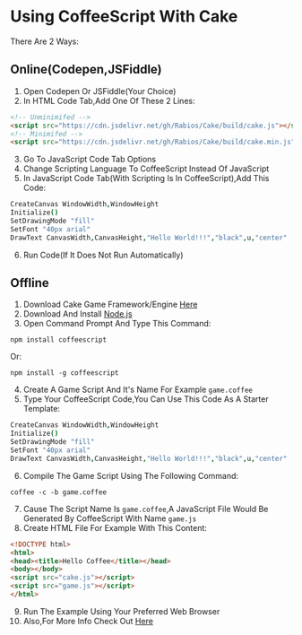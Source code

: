 # Using CoffeeScript With Cake
There Are 2 Ways:
## Online(Codepen,JSFiddle)
1. Open Codepen Or JSFiddle(Your Choice)
2. In HTML Code Tab,Add One Of These 2 Lines:
```html
<!-- Unminimifed -->
<script src="https://cdn.jsdelivr.net/gh/Rabios/Cake/build/cake.js"></script>
<!-- Minimifed -->
<script src="https://cdn.jsdelivr.net/gh/Rabios/Cake/build/cake.min.js"></script>
```
3. Go To JavaScript Code Tab Options
4. Change Scripting Language To CoffeeScript Instead Of JavaScript
5. In JavaScript Code Tab(With Scripting Is In CoffeeScript),Add This Code:
```coffeescript
CreateCanvas WindowWidth,WindowHeight
Initialize()
SetDrawingMode "fill"
SetFont "40px arial"
DrawText CanvasWidth,CanvasHeight,"Hello World!!!","black",u,"center"
```
6. Run Code(If It Does Not Run Automatically)
## Offline
1. Download Cake Game Framework/Engine [Here]()
2. Download And Install [Node.js](https://nodejs.org/)
3. Open Command Prompt And Type This Command:
```
npm install coffeescript
```
Or:
```
npm install -g coffeescript
```
4. Create A Game Script And It's Name For Example `game.coffee`
5. Type Your CoffeeScript Code,You Can Use This Code As A Starter Template:
```coffeescript
CreateCanvas WindowWidth,WindowHeight
Initialize()
SetDrawingMode "fill"
SetFont "40px arial"
DrawText CanvasWidth,CanvasHeight,"Hello World!!!","black",u,"center"
```
6. Compile The Game Script Using The Following Command:
```
coffee -c -b game.coffee
```
7. Cause The Script Name Is `game.coffee`,A JavaScript File Would Be Generated By CoffeeScript With Name `game.js`
8. Create HTML File For Example With This Content:
```html
<!DOCTYPE html>
<html>
<head><title>Hello Coffee</title></head>
<body></body>
<script src="cake.js"></script>
<script src="game.js"></script>
</html>
```
9. Run The Example Using Your Preferred Web Browser
10. Also,For More Info Check Out [Here](https://coffeescript.org/)
